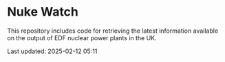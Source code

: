 # Nuke Watch

This repository includes code for retrieving the latest information available on the output of EDF nuclear power plants in the UK.

Last updated: 2025-02-12 05:11